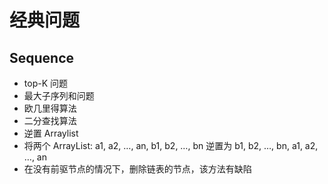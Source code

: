 # 经典问题

## Sequence

* top-K 问题
* 最大子序列和问题
* 欧几里得算法
* 二分查找算法
* 逆置 Arraylist
* 将两个 ArrayList: a1, a2, …, an, b1, b2, …, bn 逆置为 b1, b2, …, bn, a1, a2, …, an
* 在没有前驱节点的情况下，删除链表的节点，该方法有缺陷